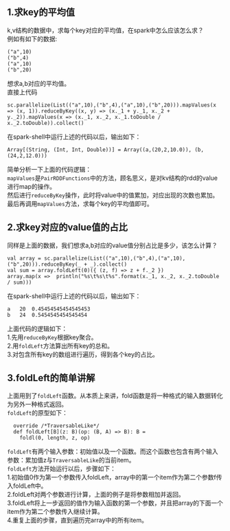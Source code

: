 ## 1.求key的平均值
k,v结构的数据中，求每个key对应的平均值，在spark中怎么应该怎么求？  
例如有如下的数据:  

```
("a",10)
("b",4)
("a",10)
("b",20)
```  

想求a,b对应的平均值。  
直接上代码  

```
sc.parallelize(List(("a",10),("b",4),("a",10),("b",20))).mapValues(x => (x, 1)).reduceByKey((x, y) => (x._1 + y._1, x._2 + y._2)).mapValues(x => (x._1, x._2, x._1.toDouble / x._2.toDouble)).collect()
```  

在spark-shell中运行上述的代码以后，输出如下：  

```
Array[(String, (Int, Int, Double))] = Array((a,(20,2,10.0)), (b,(24,2,12.0)))
```  

简单分析一下上面的代码逻辑：  
`mapValues`是`PairRDDFunctions`中的方法，顾名思义，是对kv结构的rdd的value进行map的操作。  
然后进行`reduceByKey`操作，此时将value中的值累加，对应出现的次数也累加。  
最后再调用`mapValues`方法，求每个key的平均值即可。  

## 2.求key对应的value值的占比
同样是上面的数据，我们想求a,b对应的value值分别占比是多少，该怎么计算？  

```
val array = sc.parallelize(List(("a",10),("b",4),("a",10),("b",20))).reduceByKey(_ + _).collect()
val sum = array.foldLeft(0)({ (z, f) => z + f._2 })
array.map(x =>  println("%s\t%s\t%s".format(x._1, x._2, x._2.toDouble / sum)))
```  

在spark-shell中运行上述的代码以后，输出如下：  

```
a	20	0.45454545454545453
b	24	0.5454545454545454
```  

上面代码的逻辑如下：  
1.先用`reduceByKey`根据key聚合。  
2.用`foldLeft`方法算出所有key的总和。  
3.对包含所有key的数组进行遍历，得到各个key的占比。  

## 3.foldLeft的简单讲解
上面用到了`foldLeft`函数。从本质上来讲，fold函数是将一种格式的输入数据转化为另外一种格式返回。  
`foldLeft`的原型如下：  

```
  override /*TraversableLike*/
  def foldLeft[B](z: B)(op: (B, A) => B): B =
    foldl(0, length, z, op)
```  
`foldLeft`有两个输入参数：初始值以及一个函数。而这个函数也包含有两个输入参数：累加值z与`TraversableLike`的当前item。  
`foldLeft`方法开始运行以后，步骤如下：  
1.初始值0作为第一个参数传入foldLeft，array中的第一个item作为第二个参数f传入foldLeft中。  
2.foldLeft对两个参数进行计算，上面的例子是将参数相加并返回。  
3.foldLeft将上一步返回的值作为输入函数的第一个参数，并且把array的下面一个item作为第二个参数传入继续计算。  
4.重复上面的步骤，直到遍历完array中的所有item。  